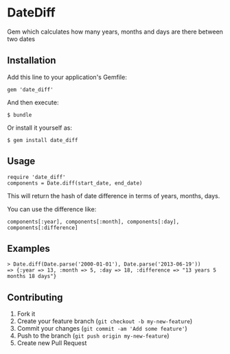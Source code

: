 # DateDiff

Gem which calculates how many years, months and days are there between two dates

## Installation

Add this line to your application's Gemfile:

    gem 'date_diff'

And then execute:

    $ bundle

Or install it yourself as:

    $ gem install date_diff

## Usage

    require 'date_diff'
    components = Date.diff(start_date, end_date)
  
  This will return the hash of date difference in terms of years, months, days.

  You can use the difference like:
  
    components[:year], components[:month], components[:day], components[:difference]
  
## Examples
    > Date.diff(Date.parse('2000-01-01'), Date.parse('2013-06-19'))
    => {:year => 13, :month => 5, :day => 18, :difference => "13 years 5 months 18 days"}
  
## Contributing

1. Fork it
2. Create your feature branch (`git checkout -b my-new-feature`)
3. Commit your changes (`git commit -am 'Add some feature'`)
4. Push to the branch (`git push origin my-new-feature`)
5. Create new Pull Request
